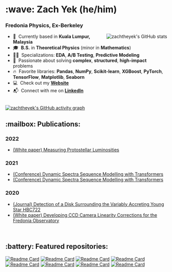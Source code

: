 <h1 align="left" id="zachtheyek-title">:wave: Zach Yek (he/him)</h1>
<h3 align="left">Fredonia Physics, Ex-Berkeley </h3>


<a href="#zachtheyek-title">
  <img src="https://github-readme-stats.vercel.app/api?username=zachtheyek&show_icons=true&theme=react&count_private=true&include_all_commits=true" alt="zachtheyek's GitHub stats" align="right" />
</a>

- :pushpin: &nbsp;Currently based in **Kuala Lumpur, Malaysia**
- :mortar_board: &nbsp;**B.S.** in **Theoretical Physics** (minor in **Mathematics**)
- :man_scientist: &nbsp;Specializations: **EDA**, **A/B Testing**, **Predictive Modeling**
- :robot: &nbsp;Passionate about solving **complex**, **structured**, **high-impact** problems
- :fire: &nbsp;Favorite libraries: **Pandas**, **NumPy**, **Scikit-learn**, **XGBoost**, **PyTorch**, **TensorFlow**, **Matplotlib**, **Seaborn**
- :computer: &nbsp;Check out my **[Website](https://zachtheyek.github.io/)**
- :mailbox_with_mail: &nbsp;Connect with me on **[LinkedIn](https://www.linkedin.com/in/zachtheyek/)**

<br>

<a href="#zachtheyek-title">
  <img src="https://activity-graph.herokuapp.com/graph?username=zachtheyek&theme=react-dark" alt="zachtheyek's GitHub activity graph" />
</a>

<br>

<h2 align="left">:mailbox: Publications: </h2>

<h3 align="left"> 2022 </h3>

- [(White paper) Measuring Protostellar Luminosities](https://github.com/zachtheyek/Protostellar-Luminosity/blob/master/zach_yek_honors_thesis.pdf)

<h3 align="left"> 2021 </h3>

- [(Conference) Dynamic Spectra Sequence Modelling with Transformers](https://zenodo.org/record/5269160#.Yc9rzBNKjyh)
- [(Conference) Dynamic Spectra Sequence Modelling with Transformers](https://zenodo.org/record/5146378#.Yc-J6RPMLyg)

<h3 align="left"> 2020 </h3>

- [(Journal) Detection of a Disk Surrounding the Variably Accreting Young Star HBC722](https://iopscience.iop.org/article/10.3847/2515-5172/abb813)
- [(White paper) Developing CCD Camera Linearity Corrections for the Fredonia Observatory](https://github.com/zachtheyek/CCD-Linearity/blob/master/Yek_Dunham_2020.pdf)

<br>

<h2 align="left">:battery: Featured repositories: </h2>

[![Readme Card](https://github-readme-stats.vercel.app/api/pin/?username=zachtheyek&repo=Protostellar-Luminosity&theme=react)](https://github.com/zachtheyek/Protostellar-Luminosity)
[![Readme Card](https://github-readme-stats.vercel.app/api/pin/?username=zachtheyek&repo=Loan-Default-Prediction&theme=react)](https://github.com/zachtheyek/Loan-Default-Prediction)
[![Readme Card](https://github-readme-stats.vercel.app/api/pin/?username=zachtheyek&repo=Anime-Rec-Bot&theme=react)](https://github.com/zachtheyek/Anime-Rec-Bot)
[![Readme Card](https://github-readme-stats.vercel.app/api/pin/?username=zachtheyek&repo=StackOverflow-User-Analysis&theme=react)](https://github.com/zachtheyek/StackOverflow-User-Analysis)
[![Readme Card](https://github-readme-stats.vercel.app/api/pin/?username=zachtheyek&repo=CCD-Linearity&theme=react)](https://github.com/zachtheyek/CCD-Linearity)
[![Readme Card](https://github-readme-stats.vercel.app/api/pin/?username=zachtheyek&repo=Lanczos-Algorithm&theme=react)](https://github.com/zachtheyek/Lanczos-Algorithm)
[![Readme Card](https://github-readme-stats.vercel.app/api/pin/?username=zachtheyek&repo=HBC722&theme=react)](https://github.com/zachtheyek/HBC722)
[![Readme Card](https://github-readme-stats.vercel.app/api/pin/?username=zachtheyek&repo=autoSETI&theme=react)](https://github.com/zachtheyek/autoSETI)

